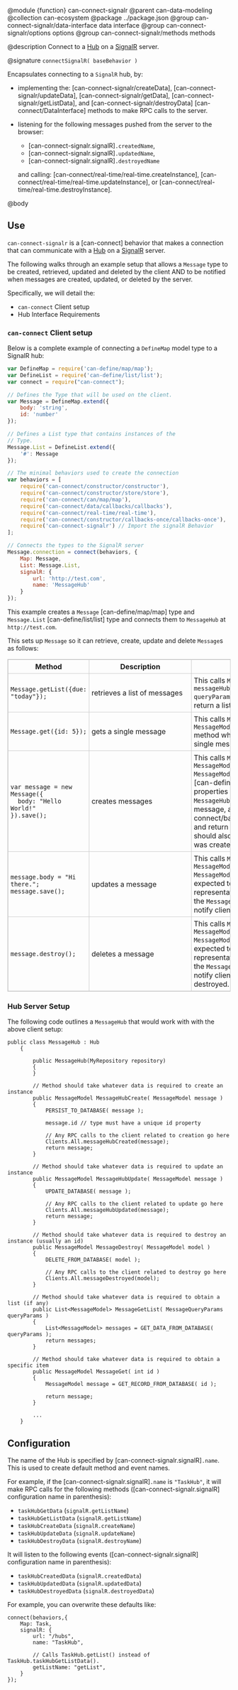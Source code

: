 @module {function} can-connect-signalr
@parent can-data-modeling
@collection can-ecosystem
@package ../package.json
@group can-connect-signalr/data-interface data interface
@group can-connect-signalr/options options
@group can-connect-signalr/methods methods

@description Connect to a
[Hub](https://docs.microsoft.com/en-us/aspnet/signalr/overview/guide-to-the-api/hubs-api-guide-server) on a
[SignalR](https://docs.microsoft.com/en-us/aspnet/signalr/) server.

@signature `connectSignalR( baseBehavior )`

Encapsulates connecting to a `SignalR` hub, by:

- implementing the: [can-connect-signalr/createData],  [can-connect-signalr/updateData], [can-connect-signalr/getData], [can-connect-signalr/getListData], and [can-connect-signalr/destroyData] [can-connect/DataInterface] methods to make RPC calls to the server.
- listening for the following messages pushed from the server to the browser:
  - [can-connect-signalr.signalR]`.createdName`,
  - [can-connect-signalr.signalR]`.updatedName`,
  - [can-connect-signalr.signalR]`.destroyedName`

  and calling: [can-connect/real-time/real-time.createInstance], [can-connect/real-time/real-time.updateInstance], or [can-connect/real-time/real-time.destroyInstance].

@body

## Use

`can-connect-signalr` is a [can-connect] behavior that makes a connection that can communicate with a
[Hub](https://docs.microsoft.com/en-us/aspnet/signalr/overview/guide-to-the-api/hubs-api-guide-server) on a
[SignalR](https://docs.microsoft.com/en-us/aspnet/signalr/) server.

The following walks through an example setup that allows a `Message`
type to be created, retrieved, updated and deleted by the client AND
to be notified when messages are created, updated, or deleted by the
server.

Specifically, we will detail the:

 - `can-connect` Client setup
 - Hub Interface Requirements

### `can-connect` Client setup

Below is a complete example of connecting a `DefineMap` model type to
a SignalR hub:

```js
var DefineMap = require('can-define/map/map');
var DefineList = require('can-define/list/list');
var connect = require("can-connect");

// Defines the Type that will be used on the client.
var Message = DefineMap.extend({
	body: 'string',
	id: 'number'
});

// Defines a List type that contains instances of the
// Type.
Message.List = DefineList.extend({
    '#': Message
});

// The minimal behaviors used to create the connection
var behaviors = [
	require('can-connect/constructor/constructor'),
	require('can-connect/constructor/store/store'),
	require('can-connect/can/map/map'),
	require('can-connect/data/callbacks/callbacks'),
	require('can-connect/real-time/real-time'),
	require('can-connect/constructor/callbacks-once/callbacks-once'),
	require('can-connect-signalr') // Import the signalR Behavior
];

// Connects the types to the SignalR server
Message.connection = connect(behaviors, {
	Map: Message,
	List: Message.List,
	signalR: {
		url: 'http://test.com',
		name: 'MessageHub'
	}
});
```

This example creates a `Message` [can-define/map/map] type and
`Message.List` [can-define/list/list] type and connects them
to `MessageHub` at `http://test.com`.

This sets up `Message` so it can retrieve, create, update and delete `Message`s as follows:

<style>
.table {
 width: 100%;
 border: 1px solid #ccc;
}
.table td, .table th {
 border: 1px solid #ccc;
 padding: 5px;
}
.table td:nth-child(1), .table th:nth-child(1) {
 max-width: 350px;
}
.table td:nth-child(2), .table th:nth-child(2) {
 max-width: 350px;
 min-width: 220px;
}
.table td pre {
 border: 0;
}
</style>

<table class="table">
   <thead>
      <tr>
         <th>Method</th>
         <th>
            Description
            </th>
         <th>
            Details
         </th>
      </tr>
   </thead>
   <tbody>
	<tr>
	 <td>
	    <pre><code>Message.getList({due: "today"});</code></pre>
	 </td>
	 <td>
	    retrieves a list of messages
	 </td>
	 <td>
	    This calls <code>MessageHub</code>'s <code>public List<MessageModel> messageHubGetListData(MessageQueryParams queryParams)</code> method which is expected to return a list of matched messages.
	 </td>
	</tr>
	<tr>
	   <td>
	      <pre><code>Message.get({id: 5});</code></pre>
	   </td>
	   <td>
	      gets a single message
	   </td>
	   <td>
	      This calls <code>MessageHub</code>'s <code>public MessageModel messageHubGetData( int id )</code> method which is expected to return a single message.
	   </td>
	</tr>
	<tr>
	   <td>
	      <pre><code>var message = new Message({
  body: "Hello World!"
}).save();</code></pre>
	   </td>
	   <td>
	      creates messages
	   </td>
	   <td>
	      This calls <code>MessageHub</code>'s <code>public MessageModel messageHubCreate( MessageModel message )</code> method with the [can-define.types.serialize serialized] properties of the client message.  <code>MessageHubCreate</code> is expected to persist the message, add a unique
            [can-connect/base/base.id] property and value, and return the <code>Message</code>'s new data. It should also notify clients that a message was created.
	   </td>
	</tr>
	<tr>
	   <td>
	      <pre><code>message.body = "Hi there."; 
message.save();</code></pre>
	   </td>
	   <td>
	      updates a message
	   </td>
	   <td>
	      This calls <code>MessageHub</code>'s <code>public MessageModel messageHubUpdate( MessageModel message )</code> method which is expected to update the persisted representation of the message
            and return the <code>Message</code>'s new data. It should also notify clients that a
            message was updated.
	   </td>
	</tr>	
	<tr>
	   <td>
	      <pre><code>message.destroy();</code></pre>
	   </td>
	   <td>
	      deletes a message
	   </td>
	   <td>
	      This calls <code>MessageHub</code>'s <code>public MessageModel messageHubDestroy( MessageModel message )</code> method which is expected to delete the persisted representation of the message
            and return the <code>Message</code>'s updated data. It should also notify clients that a
            message was destroyed.
	   </td>
	</tr>		
   </tbody>
</table>

### Hub Server Setup

The following code outlines a `MessageHub` that would work with with
the above client setup:

```c-sharp
public class MessageHub : Hub
    {

        public MessageHub(MyRepository repository)
        {
        }

		// Method should take whatever data is required to create an instance
        public MessageModel MessageHubCreate( MessageModel message )
        {
            PERSIST_TO_DATABASE( message );

            message.id // type must have a unique id property

            // Any RPC calls to the client related to creation go here
            Clients.All.messageHubCreated(message);
            return message;
        }

		// Method should take whatever data is required to update an instance
        public MessageModel MessageHubUpdate( MessageModel message )
        {
            UPDATE_DATABASE( message );

            // Any RPC calls to the client related to update go here
            Clients.All.messageHubUpdated(message);
            return message;
        }

		// Method should take whatever data is required to destroy an instance (usually an id)
        public MessageModel MessageDestroy( MessageModel model )
        {
            DELETE_FROM_DATABASE( model );

            // Any RPC calls to the client related to destroy go here
            Clients.All.messageDestroyed(model);
        }

		// Method should take whatever data is required to obtain a list (if any)
        public List<MessageModel> MessageGetList( MessageQueryParams queryParams )
        {
            List<MessageModel> messages = GET_DATA_FROM_DATABASE( queryParams );
            return messages;
        }

        // Method should take whatever data is required to obtain a specific item
        public MessageModel MessageGet( int id )
        {
            MessageModel message = GET_RECORD_FROM_DATABASE( id );

            return message;
        }

        ...
    }
```


## Configuration

The name of the Hub is specified by [can-connect-signalr.signalR]`.name`.
This is used to create default method and event names.

For example, if the [can-connect-signalr.signalR]`.name` is `"TaskHub"`, it
will make RPC calls for the following methods ([can-connect-signalr.signalR] configuration name in parenthesis):

- `taskHubGetData` (`signalR.getListName`)
- `taskHubGetListData` (`signalR.getListName`)
- `taskHubCreateData` (`signalR.createName`)
- `taskHubUpdateData` (`signalR.updateName`)
- `taskHubDestroyData` (`signalR.destroyName`)

It will listen to the following events ([can-connect-signalr.signalR] configuration name in parenthesis):

- `taskHubCreatedData` (`signalR.createdData`)
- `taskHubUpdatedData` (`signalR.updatedData`)
- `taskHubDestroyedData` (`signalR.destroyedData`)


For example, you can overwrite these defaults like:

```
connect(behaviors,{
    Map: Task,
    signalR: {
        url: "/hubs",
        name: "TaskHub",

        // Calls TaskHub.getList() instead of TaskHub.taskHubGetListData().
        getListName: "getList",
    }
});
```
